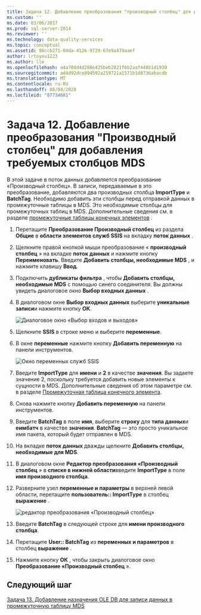 ```yaml
---
title: Задача 12. Добавление преобразования "производный столбец" для добавления столбцов, необходимых для MDS | Документация Майкрософт
ms.custom: ''
ms.date: 03/06/2017
ms.prod: sql-server-2014
ms.reviewer: ''
ms.technology: data-quality-services
ms.topic: conceptual
ms.assetid: 98ccb271-04da-4126-9729-67e9a479aaef
author: lrtoyou1223
ms.author: lle
ms.openlocfilehash: a4a70dd4d288e425beb2821f6b2aaf440b1d1930
ms.sourcegitcommit: ad4d92dce894592a259721a1571b1d8736abacdb
ms.translationtype: MT
ms.contentlocale: ru-RU
ms.lasthandoff: 08/04/2020
ms.locfileid: "87734681"
---
```

# <a name="task-12-adding-derived-column-transform-to-add-columns-required-by-mds"></a>Задача 12. Добавление преобразования "Производный столбец" для добавления требуемых столбцов MDS
  В этой задаче в поток данных добавляется преобразование «Производный столбец». В записи, передаваемые в это преобразование, добавляются два производных столбца **ImportType** и **BatchTag**. Необходимо добавить эти столбцы перед отправкой данных в промежуточные таблицы в MDS. Это необходимые столбцы для промежуточных таблиц в MDS. Дополнительные сведения см. в разделе [промежуточные таблицы конечных элементов](../master-data-services/leaf-member-staging-table-master-data-services.md) .  
  
1.  Перетащите **Преобразование Производный столбец** из раздела **Общие** в **области элементов служб SSIS** на вкладку **поток данных** .  
  
2.  Щелкните правой кнопкой мыши преобразование « **производный столбец** » на вкладке **поток данных** и нажмите кнопку **Переименовать**. Введите **Добавить столбцы, необходимые MDS** , и нажмите клавишу **Ввод**.  
  
3.  Подключить **дубликаты фильтра** , чтобы **Добавить столбцы, необходимые MDS** с помощью синего соединителя. Вы должны увидеть диалоговое окно **Выбор входных данных** .  
  
4.  В диалоговом окне **Выбор входных данных** выберите **уникальные записи**и нажмите кнопку **ОК**.  
  
     ![Диалоговое окно «Выбор входов и выходов»](../../2014/tutorials/media/et-addingdcttoaddcolumnsrequiredbymds-01.jpg "Диалоговое окно «Выбор входов и выходов»")  
  
5.  Щелкните **SSIS** в строке меню и выберите **переменные**.  
  
6.  В окне **переменные** нажмите кнопку **Добавить переменную** на панели инструментов.  
  
     ![Окно переменных служб SSIS](../../2014/tutorials/media/et-addingdcttoaddcolumnsrequiredbymds-02.jpg "Окно переменных служб SSIS")  
  
7.  Введите **ImportType** для **имени** и **2** в качестве **значения**. Вы задаете значение 2, поскольку требуется добавить новые элементы к сущности в MDS. Дополнительные сведения об этом параметре см. в разделе [Промежуточная таблица конечного элемента](../master-data-services/leaf-member-staging-table-master-data-services.md).  
  
8.  Снова нажмите кнопку **Добавить переменную** на панели инструментов.  
  
9. Введите **BatchTag** в поле **имя**, выберите **строку** для **типа данных**и **еимбатч** в качестве **значения**. **BatchTag** — это просто уникальное имя пакета, который будет отправлен в MDS.  
  
10. На вкладке **поток данных** дважды щелкните **Добавить столбцы, необходимые для MDS**.  
  
11. В диалоговом окне **Редактор преобразования «Производный столбец** » в **списке в нижней области**введите **ImportType** в поле **имя производного столбца**.  
  
12. Разверните узел **переменные и параметры** в верхней левой области, перетащите **пользователь:: ImportType** в столбец **выражение** .  
  
     ![редактор преобразования «Производный столбец»](../../2014/tutorials/media/et-addingdcttoaddcolumnsrequiredbymds-03.jpg "редактор преобразования «Производный столбец»")  
  
13. Введите **BatchTag** в следующей строке для **имени производного столбца**.  
  
14. Перетащите **User:: BatchTag** из **переменных и параметров** в столбец **выражение** .  
  
15. Нажмите кнопку **ОК** , чтобы закрыть диалоговое окно **Преобразование «Производный столбец** ».  
  
## <a name="next-step"></a>Следующий шаг  
 [Задача 13. Добавление назначения OLE DB для записи данных в промежуточную таблицу MDS](../../2014/tutorials/task-13-adding-ole-db-destination-to-write-data-to-mds-staging-table.md)  
  
  
